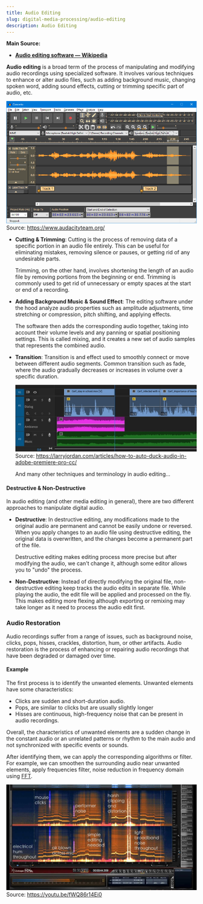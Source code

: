 ```yaml
---
title: Audio Editing
slug: digital-media-processing/audio-editing
description: Audio Editing
---
```


**Main Source:**

- **[Audio editing software — Wikipedia](https://en.wikipedia.org/wiki/Audio_editing_software)**

**Audio editing** is a broad term of the process of manipulating and modifying audio recordings using specialized software. It involves various techniques to enhance or alter audio files, such as adding background music, changing spoken word, adding sound effects, cutting or trimming specific part of audio, etc.

![An audio editing software](./audio-editor.png)  
Source: https://www.audacityteam.org/

- **Cutting & Trimming**: Cutting is the process of removing data of a specific portion in an audio file entirely. This can be useful for eliminating mistakes, removing silence or pauses, or getting rid of any undesirable parts.

  Trimming, on the other hand, involves shortening the length of an audio file by removing portions from the beginning or end. Trimming is commonly used to get rid of unnecessary or empty spaces at the start or end of a recording.

- **Adding Background Music & Sound Effect**: The editing software under the hood analyze audio properties such as amplitude adjustments, time stretching or compression, pitch shifting, and applying effects.

  The software then adds the corresponding audio together, taking into account their volume levels and any panning or spatial positioning settings. This is called mixing, and it creates a new set of audio samples that represents the combined audio.

- **Transition**: Transition is and effect used to smoothly connect or move between different audio segments. Common transition such as fade, where the audio gradually decreases or increases in volume over a specific duration.

  ![Adding ambience and background music in a video editor software](./adding-sound-editing.png)  
   Source: https://larryjordan.com/articles/how-to-auto-duck-audio-in-adobe-premiere-pro-cc/

  And many other techniques and terminology in audio editing…

#### Destructive & Non-Destructive

In audio editing (and other media editing in general), there are two different approaches to manipulate digital audio.

- **Destructive**: In destructive editing, any modifications made to the original audio are permanent and cannot be easily undone or reversed. When you apply changes to an audio file using destructive editing, the original data is overwritten, and the changes become a permanent part of the file.

  Destructive editing makes editing process more precise but after modifying the audio, we can't change it, although some editor allows you to "undo" the process.

- **Non-Destructive**: Instead of directly modifying the original file, non-destructive editing keep tracks the audio edits in separate file. While playing the audio, the edit file will be applied and processed on the fly. This makes editing more flexing although exporting or remixing may take longer as it need to process the audio edit first.

### Audio Restoration

Audio recordings suffer from a range of issues, such as background noise, clicks, pops, hisses, crackles, distortion, hum, or other artifacts. Audio restoration is the process of enhancing or repairing audio recordings that have been degraded or damaged over time.

#### Example

The first process is to identify the unwanted elements. Unwanted elements have some characteristics:

- Clicks are sudden and short-duration audio.
- Pops, are similar to clicks but are usually slightly longer
- Hisses are continuous, high-frequency noise that can be present in audio recordings.

Overall, the characteristics of unwanted elements are a sudden change in the constant audio or an unrelated patterns or rhythm to the main audio and not synchronized with specific events or sounds.

After identifying them, we can apply the corresponding algorithms or filter. For example, we can smoothen the surrounding audio near unwanted elements, apply frequencies filter, noise reduction in frequency domain using [FFT](/digital-signal-processing/fast-fourier-transform).

![Identifying unwanted elements in digital audio](./audio-restoration.png)  
Source: https://youtu.be/fWQ86r14Ei0
